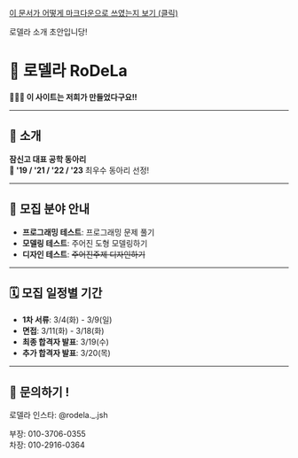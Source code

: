 [이 문서가 어떻게 마크다운으로 쓰였는지 보기 (클릭)](https://raw.githubusercontent.com/jsrodela/club-recruit/refs/heads/main/account/docs/rodela.md)

로델라 소개 초안입니당!

# 🚀 로델라 RoDeLa
**🧑🏻‍💻 이 사이트는 저희가 만들었다구요!!**
***
## 📌 소개
**잠신고 대표 공학 동아리**  
**👑 '19 / '21 / '22 / '23** 최우수 동아리 선정!
***
## 👏 모집 분야 안내

- **프로그래밍 테스트**: 프로그래밍 문제 풀기  
- **모델링 테스트**: 주어진 도형 모델링하기  
- **디자인 테스트**: ~~주어진주제 디자인하기~~

***

## 🗓️ 모집 일정별 기간
- **1차 서류**: 3/4(화) - 3/9(일)  
- **면접**: 3/11(화) - 3/18(화)  
- **최종 합격자 발표**: 3/19(수)  
- **추가 합격자 발표**: 3/20(목)

---
## 🌱 문의하기 !
로델라 인스타: <a href="https://instagram.com/rodela._.jsh" target='_blank' style="text-decoration:none" link="black" vlink="black" alink="black">@rodela._.jsh</a>

부장: <a href="tel:010-3706-0355" target='_blank' style="text-decoration:none" link="black" vlink="black" alink="black">010-3706-0355</a>  
차장: <a href="tel:010-2916-0364" target='_blank' style="text-decoration:none" link="black" vlink="black" alink="black">010-2916-0364</a>

